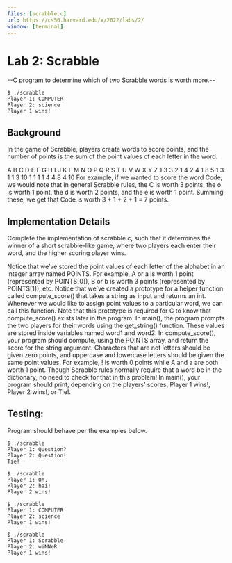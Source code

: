 ```yaml
---
files: [scrabble.c]
url: https://cs50.harvard.edu/x/2022/labs/2/
window: [terminal]
---
```


# Lab 2: Scrabble

--C program to determine which of two Scrabble words is worth more.--
```
$ ./scrabble
Player 1: COMPUTER
Player 2: science
Player 1 wins!
```

## Background
In the game of Scrabble, players create words to score points, and the number of points is the sum of the point values of each letter in the word.

A
B
C
D
E
F
G
H
I
J
K
L
M
N
O
P
Q
R
S
T
U
V
W
X
Y
Z
1	3	3	2	1	4	2	4	1	8	5	1	3	1	1	3	10	1	1	1	1	4	4	8	4	10
For example, if we wanted to score the word Code, we would note that in general Scrabble rules, the C is worth 3 points, the o is worth 1 point, the d is worth 2 points, and the e is worth 1 point. Summing these, we get that Code is worth 3 + 1 + 2 + 1 = 7 points.

## Implementation Details
Complete the implementation of scrabble.c, such that it determines the winner of a short scrabble-like game, where two players each enter their word, and the higher scoring player wins.

Notice that we’ve stored the point values of each letter of the alphabet in an integer array named POINTS.
For example, A or a is worth 1 point (represented by POINTS[0]), B or b is worth 3 points (represented by POINTS[1]), etc.
Notice that we’ve created a prototype for a helper function called compute_score() that takes a string as input and returns an int. Whenever we would like to assign point values to a particular word, we can call this function. Note that this prototype is required for C to know that compute_score() exists later in the program.
In main(), the program prompts the two players for their words using the get_string() function. These values are stored inside variables named word1 and word2.
In compute_score(), your program should compute, using the POINTS array, and return the score for the string argument. Characters that are not letters should be given zero points, and uppercase and lowercase letters should be given the same point values.
For example, ! is worth 0 points while A and a are both worth 1 point.
Though Scrabble rules normally require that a word be in the dictionary, no need to check for that in this problem!
In main(), your program should print, depending on the players’ scores, Player 1 wins!, Player 2 wins!, or Tie!.

## Testing:
Program should behave per the examples below.

```
$ ./scrabble
Player 1: Question?
Player 2: Question!
Tie!
```
```
$ ./scrabble
Player 1: Oh,
Player 2: hai!
Player 2 wins!
```
```
$ ./scrabble
Player 1: COMPUTER
Player 2: science
Player 1 wins!
```
```
$ ./scrabble
Player 1: Scrabble
Player 2: wiNNeR
Player 1 wins!
```
